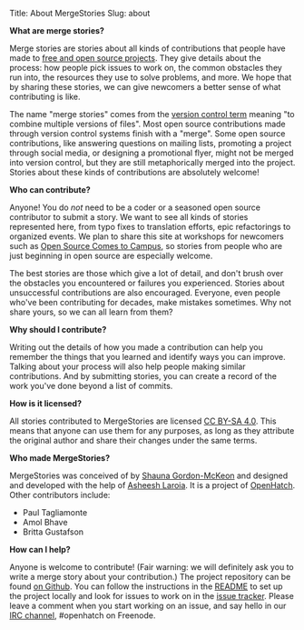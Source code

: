 Title: About MergeStories
Slug: about

__What are merge stories?__

Merge stories are stories about all kinds of contributions that people have made to [free and open source projects](http://en.wikipedia.org/wiki/Free_and_open-source_software). They give details about the process: how people pick issues to work on, the common obstacles they run into, the resources they use to solve problems, and more. We hope that by sharing these stories, we can give newcomers a better sense of what contributing is like.

The name "merge stories" comes from the [version control term](http://en.wikipedia.org/wiki/Merge_(revision_control)) meaning "to combine multiple versions of files".  Most open source contributions made through version control systems finish with a "merge".  Some open source contributions, like answering questions on mailing lists, promoting a project through social media, or designing a promotional flyer, might not be merged into version control, but they are still metaphorically merged into the project.  Stories about these kinds of contributions are absolutely welcome!

__Who can contribute?__

Anyone! You do _not_ need to be a coder or a seasoned open source contributor to submit a story. We want to see all kinds of stories represented here, from typo fixes to translation efforts, epic refactorings to organized events. We plan to share this site at workshops for newcomers such as [Open Source Comes to Campus](http://campus.openhatch.org/), so stories from people who are just beginning in open source are especially welcome.

The best stories are those which give a lot of detail, and don't brush over the obstacles you encountered or failures you experienced. Stories about unsuccessful contributions are also encouraged. Everyone, even people who've been contributing for decades, make mistakes sometimes. Why not share yours, so we can all learn from them?

__Why should I contribute?__

Writing out the details of how you made a contribution can help you remember the things that you learned and identify ways you can improve. Talking about your process will also help people making similar contributions. And by submitting stories, you can create a record of the work you've done beyond a list of commits.

__How is it licensed?__

All stories contributed to MergeStories are licensed [CC BY-SA 4.0](https://creativecommons.org/licenses/by-sa/4.0/). This means that anyone can use them for any purposes, as long as they attribute the original author and share their changes under the same terms.

__Who made MergeStories?__

MergeStories was conceived of by [Shauna Gordon-McKeon](http://www.shaunagm.net/) and designed and developed with the help of [Asheesh Laroia](http:​/​/​www​.​asheesh​.​org​/).  It is a project of [OpenHatch](http://openhatch.org/).  Other contributors include:

* Paul Tagliamonte
* Amol Bhave
* Britta Gustafson

__How can I help?__

Anyone is welcome to contribute! (Fair warning: we will definitely ask you to write a merge story about your contribution.) The project repository can be found [on Github](https://github.com/openhatch/oh-contribution-stories). You can follow the instructions in the [README]() to set up the project locally and look for issues to work on in the [issue tracker](https://github.com/openhatch/oh-contribution-stories/issues). Please leave a comment when you start working on an issue, and say hello in our [IRC channel](http://openhatch.readthedocs.org/en/latest/community/contact.html), #openhatch on Freenode.


